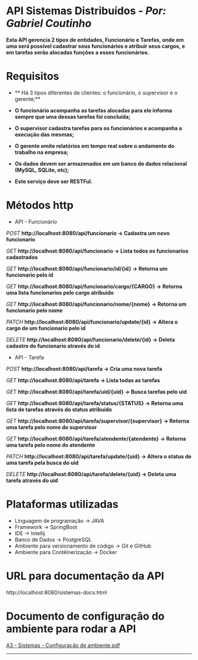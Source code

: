 # API Sistemas Distribuídos - *Por: Gabriel Coutinho*
**Esta API gerencia 2 tipos de entidades, Funcionário e Tarefas, onde em uma será possível cadastrar seus funcionários e atribuir seus cargos, e em tarefas serão alocadas funções a esses funcionários.**

# Requisitos
* ** Há 3 tipos diferentes de clientes: o funcionário, o supervisor e o gerente;**

* **O funcionário acompanha as tarefas alocadas para ele informa sempre que uma dessas tarefas foi concluída;**

* **O supervisor cadastra tarefas para os funcionários e acompanha a execução das mesmas;**

* **O gerente emite relatórios em tempo real sobre o andamento do trabalho na empresa;**

* **Os dados devem ser armazenados em um banco de dados relacional (MySQL, SQLite, etc);**

* **Este serviço deve ser RESTFul.**

# Métodos http
* API - Funcionário
  
*POST*
**http://localhost:8080/api/funcionario -> Cadastra um novo funcionario**

*GET*
**http://localhost:8080/api/funcionario -> Lista todos os funcionarios cadastrados**

*GET*
**http://localhost:8080/api/funcionario/id/{id} -> Retorna um funcionario pelo id**

*GET*
**http://localhost:8080/api/funcionario/cargo/{CARGO} -> Retorna uma lista funcionarios pelo cargo atribuído**

*GET*
**http://localhost:8080/api/funcionario/nome/{nome} -> Retorna um funcionario pelo nome**

*PATCH*
**http://localhost:8080/api/funcionario/update/{id} -> Altera o cargo de um funcionario pelo id**

*DELETE*
**http://localhost:8080/api/funcionario/delete/{id} -> Deleta cadastro do funcionario através do id**

* API - Tarefa

*POST*
**http://localhost:8080/api/tarefa -> Cria uma nova tarefa**

*GET*
**http://localhost:8080/api/tarefa -> Lista todas as tarefas**

*GET*
**http://localhost:8080/api/tarefa/uid/{uid} -> Busca tarefas pelo uid**

*GET*
**http://localhost:8080/api/tarefa/status/{STATUS} -> Retorna uma lista de tarefas através do status atribuído**

*GET*
**http://localhost:8080/api/tarefa/supervisor/{supervisor} -> Retorna uma tarefa pelo nome do supervisor**

*GET*
**http://localhost:8080/api/tarefa/atendente/{atendente} -> Retorna uma tarefa pelo nome do atendente**

*PATCH*
**http://localhost:8080/api/tarefa/update/{uid} -> Altera o status de uma tarefa pela busca do uid**

*DELETE*
**http://localhost:8080/api/tarefa/delete/{uid} -> Deleta uma tarefa através do uid**
  
# Plataformas utilizadas
* Linguagem de programação -> JAVA
* Framework -> SpringBoot
* IDE -> Intellij
* Banco de Dados -> PostgreSQL
* Ambiente para versionamento de código -> Git e GitHub
* Ambiente para Contêinerização -> Docker

# URL para documentação da API
http://localhost:8080/sistemas-docs.html

# Documento de configuração do ambiente para rodar a API
[A3 - Sistemas - Configuração de ambiente.pdf](https://github.com/user-attachments/files/19917836/A3.-.Sistemas.-.Configuracao.de.ambiente.pdf)

****




